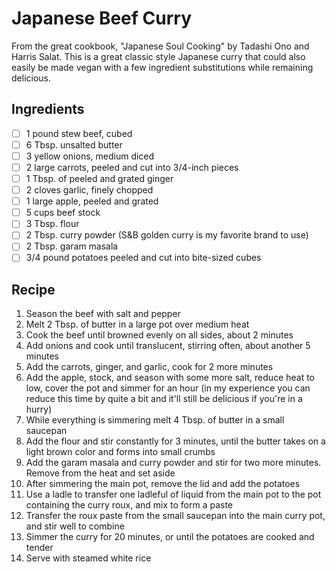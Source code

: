 # Japanese Beef Curry

From the great cookbook, "Japanese Soul Cooking" by Tadashi Ono and Harris Salat. This is a great classic style Japanese curry that could also easily be made vegan with a few ingredient substitutions while remaining delicious.

## Ingredients

- [ ] 1 pound stew beef, cubed
- [ ] 6 Tbsp. unsalted butter
- [ ] 3 yellow onions, medium diced
- [ ] 2 large carrots, peeled and cut into 3/4-inch pieces
- [ ] 1 Tbsp. of peeled and grated ginger
- [ ] 2 cloves garlic, finely chopped
- [ ] 1 large apple, peeled and grated
- [ ] 5 cups beef stock
- [ ] 3 Tbsp. flour
- [ ] 2 Tbsp. curry powder (S&B golden curry is my favorite brand to use)
- [ ] 2 Tbsp. garam masala
- [ ] 3/4 pound potatoes peeled and cut into bite-sized cubes

## Recipe

1. Season the beef with salt and pepper
1. Melt 2 Tbsp. of butter in a large pot over medium heat
1. Cook the beef until browned evenly on all sides, about 2 minutes
1. Add onions and cook until translucent, stirring often, about another 5 minutes
1. Add the carrots, ginger, and garlic, cook for 2 more minutes
1. Add the apple, stock, and season with some more salt, reduce heat to low, cover the pot and simmer for an hour (in my experience you can reduce this time by quite a bit and it'll still be delicious if you're in a hurry)
1. While everything is simmering melt 4 Tbsp. of butter in a small saucepan
1. Add the flour and stir constantly for 3 minutes, until the butter takes on a light brown color and forms into small crumbs
1. Add the garam masala and curry powder and stir for two more minutes. Remove from the heat and set aside
1. After simmering the main pot, remove the lid and add the potatoes
1. Use a ladle to transfer one ladleful of liquid from the main pot to the pot containing the curry roux, and mix to form a paste
1. Transfer the roux paste from the small saucepan into the main curry pot, and stir well to combine
1. Simmer the curry for 20 minutes, or until the potatoes are cooked and tender
1. Serve with steamed white rice